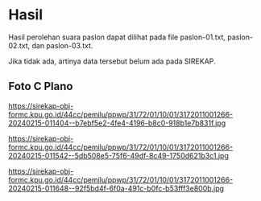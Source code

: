 # Hasil

Hasil perolehan suara paslon dapat dilihat pada file paslon-01.txt, paslon-02.txt, dan paslon-03.txt.

Jika tidak ada, artinya data tersebut belum ada pada SIREKAP.

## Foto C Plano

https://sirekap-obj-formc.kpu.go.id/44cc/pemilu/ppwp/31/72/01/10/01/3172011001266-20240215-011404--b7ebf5e2-4fe4-4196-b8c0-918b1e7b831f.jpg

https://sirekap-obj-formc.kpu.go.id/44cc/pemilu/ppwp/31/72/01/10/01/3172011001266-20240215-011542--5db508e5-75f6-49df-8c49-1750d621b3c1.jpg

https://sirekap-obj-formc.kpu.go.id/44cc/pemilu/ppwp/31/72/01/10/01/3172011001266-20240215-011648--92f5bd4f-6f0a-491c-b0fc-b53fff3e800b.jpg
